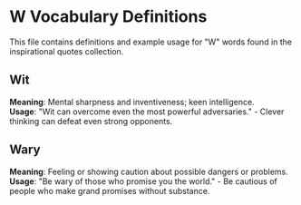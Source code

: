 # W Vocabulary Definitions

This file contains definitions and example usage for "W" words found in the inspirational quotes collection.

## Wit

**Meaning**: Mental sharpness and inventiveness; keen intelligence.  
**Usage**: "Wit can overcome even the most powerful adversaries." - Clever thinking can defeat even strong opponents.

## Wary

**Meaning**: Feeling or showing caution about possible dangers or problems.
**Usage**: "Be wary of those who promise you the world." - Be cautious of people who make grand promises without substance.
